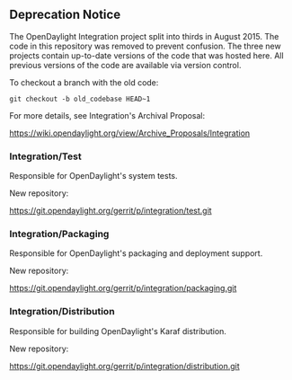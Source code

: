 ## Deprecation Notice

The OpenDaylight Integration project split into thirds in August 2015. The
code in this repository was removed to prevent confusion. The three new
projects contain up-to-date versions of the code that was hosted here. All
previous versions of the code are available via version control.

To checkout a branch with the old code:

    git checkout -b old_codebase HEAD~1

For more details, see Integration's Archival Proposal:

https://wiki.opendaylight.org/view/Archive_Proposals/Integration

### Integration/Test

Responsible for OpenDaylight's system tests.

New repository:

https://git.opendaylight.org/gerrit/p/integration/test.git

### Integration/Packaging

Responsible for OpenDaylight's packaging and deployment support.

New repository:

https://git.opendaylight.org/gerrit/p/integration/packaging.git

### Integration/Distribution

Responsible for building OpenDaylight's Karaf distribution.

New repository:

https://git.opendaylight.org/gerrit/p/integration/distribution.git

